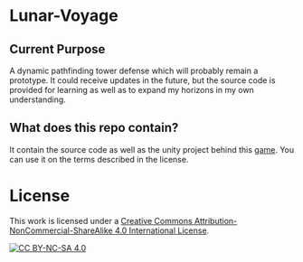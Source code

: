 # Lunar-Voyage

## Current Purpose
A dynamic pathfinding tower defense which will probably remain a prototype. It could receive updates in the future,
but the source code is provided for learning as well as to expand my horizons in my own understanding.

## What does this repo contain?
It contain the source code as well as the unity project behind this [game](https://tycro-games.itch.io/lunar-voyage-moon-colonization). You can use it on the terms described in the license.

# License
This work is licensed under a
[Creative Commons Attribution-NonCommercial-ShareAlike 4.0 International License][cc-by-nc-sa].

[![CC BY-NC-SA 4.0][cc-by-nc-sa-image]][cc-by-nc-sa]

[cc-by-nc-sa]: http://creativecommons.org/licenses/by-nc-sa/4.0/
[cc-by-nc-sa-image]: https://licensebuttons.net/l/by-nc-sa/4.0/88x31.png
[cc-by-nc-sa-shield]: https://img.shields.io/badge/License-CC%20BY--NC--SA%204.0-lightgrey.svg
